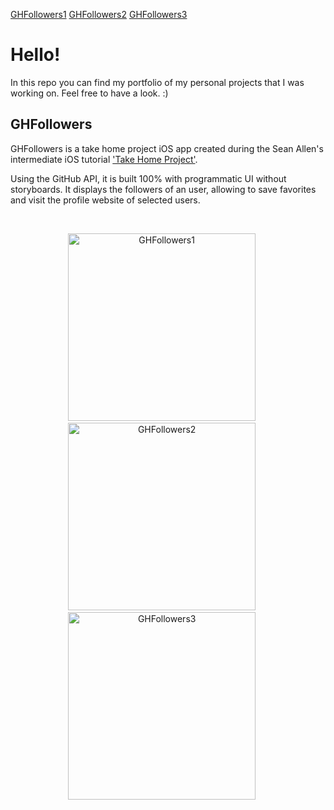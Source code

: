 [GHFollowers1](https://user-images.githubusercontent.com/49713385/112796695-9ffca580-906a-11eb-9851-87a9ed673876.png)
[GHFollowers2](https://user-images.githubusercontent.com/49713385/112796705-a2f79600-906a-11eb-9f93-626d0424aa97.png)
[GHFollowers3](https://user-images.githubusercontent.com/49713385/112796706-a428c300-906a-11eb-958e-052da8f78413.png)
# Hello!
In this repo you can find my portfolio of my personal projects that I was working on. Feel free to have a look. :)


## GHFollowers
GHFollowers is a take home project iOS app created during the Sean Allen's intermediate iOS tutorial ['Take Home Project'](https://seanallen.teachable.com/courses/enrolled/681906). 

Using the GitHub API, it is built 100% with programmatic UI without storyboards. It displays the followers of an user, allowing to save favorites and visit the profile website of selected users.

<br>
<p align="center">
  <img src="GHFollowers1" width="300"  title="GHFollowers1">&nbsp;&nbsp;&nbsp;&nbsp;&nbsp;
<img src="https://user-images.githubusercontent.com/49713385/112795483-e05b2400-9068-11eb-83cc-ef0a540bb45f.png" width="300"  title="GHFollowers2">&nbsp;&nbsp;&nbsp;&nbsp;&nbsp;
  <img src="https://user-images.githubusercontent.com/49713385/112795489-e18c5100-9068-11eb-8fca-5290a12dff92.png" width="300"  title="GHFollowers3">&nbsp;&nbsp;&nbsp;&nbsp;&nbsp;
</p>
<br>
